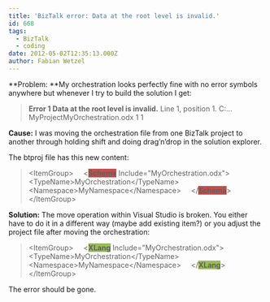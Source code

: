 ```yaml
---
title: 'BizTalk error: Data at the root level is invalid.'
id: 668
tags:
  - BizTalk
  - coding
date: 2012-05-02T12:35:13.000Z
author: Fabian Wetzel
---
```


**Problem: **My orchestration looks perfectly fine with no error symbols anywhere but whenever I try to build the solution I get:
 > **Error 1 Data at the root level is invalid.** Line 1, position 1\. C:…MyProjectMyOrchestration.odx 1 1 

**Cause:** I was moving the orchestration file from one BizTalk project to another through holding shift and doing drag’n’drop in the solution explorer.

The btproj file has this new content:
 > &lt;ItemGroup&gt;
> &nbsp;&nbsp;&nbsp; &lt;**<font style="background-color: #c0504d">Schema</font>** Include="MyOrchestration.odx"&gt;
> &nbsp;&nbsp;&nbsp;&nbsp;&nbsp;&nbsp;&nbsp; &lt;TypeName&gt;MyOrchestration&lt;/TypeName&gt;
> &nbsp;&nbsp;&nbsp;&nbsp;&nbsp;&nbsp;&nbsp; &lt;Namespace&gt;MyNamespace&lt;/Namespace&gt;
> &nbsp;&nbsp;&nbsp; &lt;/**<font style="background-color: #c0504d">Schema</font>**&gt;
> &lt;/ItemGroup&gt; 

**Solution:** The move operation within Visual Studio is broken. You either have to do it in a different way (maybe add existing item?) or you adjust the project file after moving the orchestration:
 > &lt;ItemGroup&gt;
> &nbsp;&nbsp;&nbsp; &lt;**<font style="background-color: #9bbb59">XLang</font>** Include="MyOrchestration.odx"&gt;
> &nbsp;&nbsp;&nbsp;&nbsp;&nbsp;&nbsp;&nbsp; &lt;TypeName&gt;MyOrchestration&lt;/TypeName&gt;
> &nbsp;&nbsp;&nbsp;&nbsp;&nbsp;&nbsp;&nbsp; &lt;Namespace&gt;MyNamespace&lt;/Namespace&gt;
> &nbsp;&nbsp;&nbsp; &lt;/**<font style="background-color: #9bbb59">XLang</font>**&gt;
> &lt;/ItemGroup&gt; 

The error should be gone.
